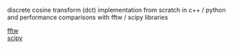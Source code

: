 discrete cosine transform (dct) implementation from scratch in c++ / python and performance comparisons with fftw / scipy libraries

[fftw](http://www.fftw.org/)  
[scipy](https://www.scipy.org/)
